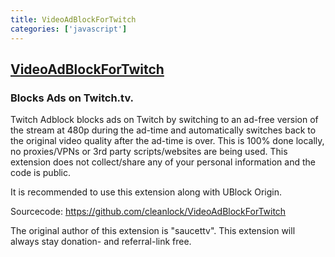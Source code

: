 ```yaml
---
title: VideoAdBlockForTwitch
categories: ['javascript']
---
```

## [VideoAdBlockForTwitch](https://github.com/cleanlock/VideoAdBlockForTwitch)

### Blocks Ads on Twitch.tv.

Twitch Adblock blocks ads on Twitch by switching to an ad-free version of the stream at 480p during the ad-time and automatically switches back to the original video quality after the ad-time is over. This is 100% done locally, no proxies/VPNs or 3rd party scripts/websites are being used. This extension does not collect/share any of your personal information and the code is public. 

It is recommended to use this extension along with UBlock Origin.

Sourcecode: https://github.com/cleanlock/VideoAdBlockForTwitch

The original author of this extension is "saucettv". This extension will always stay donation- and referral-link free.

